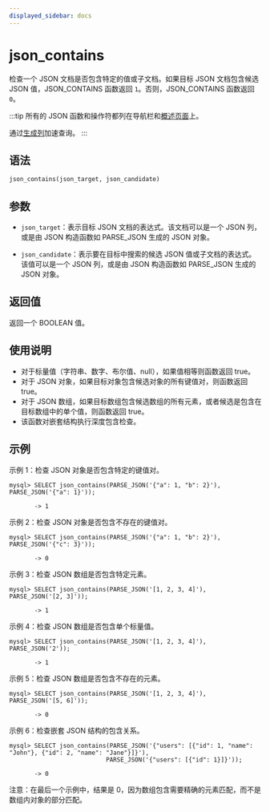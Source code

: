 ```yaml
---
displayed_sidebar: docs
---
```


# json_contains

检查一个 JSON 文档是否包含特定的值或子文档。如果目标 JSON 文档包含候选 JSON 值，JSON_CONTAINS 函数返回 `1`。否则，JSON_CONTAINS 函数返回 `0`。

:::tip
所有的 JSON 函数和操作符都列在导航栏和[概述页面](../overview-of-json-functions-and-operators.md)上。

通过[生成列](../../../sql-statements/generated_columns.md)加速查询。
:::

## 语法

```Haskell
json_contains(json_target, json_candidate)
```

## 参数

- `json_target`：表示目标 JSON 文档的表达式。该文档可以是一个 JSON 列，或是由 JSON 构造函数如 PARSE_JSON 生成的 JSON 对象。

- `json_candidate`：表示要在目标中搜索的候选 JSON 值或子文档的表达式。该值可以是一个 JSON 列，或是由 JSON 构造函数如 PARSE_JSON 生成的 JSON 对象。

## 返回值

返回一个 BOOLEAN 值。

## 使用说明

- 对于标量值（字符串、数字、布尔值、null），如果值相等则函数返回 true。
- 对于 JSON 对象，如果目标对象包含候选对象的所有键值对，则函数返回 true。
- 对于 JSON 数组，如果目标数组包含候选数组的所有元素，或者候选是包含在目标数组中的单个值，则函数返回 true。
- 该函数对嵌套结构执行深度包含检查。

## 示例

示例 1：检查 JSON 对象是否包含特定的键值对。

```plaintext
mysql> SELECT json_contains(PARSE_JSON('{"a": 1, "b": 2}'), PARSE_JSON('{"a": 1}'));

       -> 1
```

示例 2：检查 JSON 对象是否包含不存在的键值对。

```plaintext
mysql> SELECT json_contains(PARSE_JSON('{"a": 1, "b": 2}'), PARSE_JSON('{"c": 3}'));

       -> 0
```

示例 3：检查 JSON 数组是否包含特定元素。

```plaintext
mysql> SELECT json_contains(PARSE_JSON('[1, 2, 3, 4]'), PARSE_JSON('[2, 3]'));

       -> 1
```

示例 4：检查 JSON 数组是否包含单个标量值。

```plaintext
mysql> SELECT json_contains(PARSE_JSON('[1, 2, 3, 4]'), PARSE_JSON('2'));

       -> 1
```

示例 5：检查 JSON 数组是否包含不存在的元素。

```plaintext
mysql> SELECT json_contains(PARSE_JSON('[1, 2, 3, 4]'), PARSE_JSON('[5, 6]'));

       -> 0
```

示例 6：检查嵌套 JSON 结构的包含关系。

```plaintext
mysql> SELECT json_contains(PARSE_JSON('{"users": [{"id": 1, "name": "John"}, {"id": 2, "name": "Jane"}]}'), 
                           PARSE_JSON('{"users": [{"id": 1}]}'));

       -> 0
```

注意：在最后一个示例中，结果是 0，因为数组包含需要精确的元素匹配，而不是数组内对象的部分匹配。